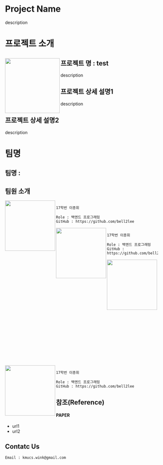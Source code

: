 # Project Name
description

# 프로젝트 소개

<img align="left" width="180" height="180" src="https://wink.kookmin.ac.kr/static/assets/logo/wink-color.png"></img>
**프로젝트 명 : test**
---
description

## 프로젝트 상세 설명1

description

## 프로젝트 상세 설명2
description

# 팀명

## 팀명 : 
## 팀원 소개

<img align="left" width="165" height="165" src="https://wink.kookmin.ac.kr/static/images/upload/ACF13837-13AE-4D45-878D-232B94553B24_1_105_c_lgyEbPJ.jpeg"></img>
```

17학번 이종휘

Role : 백엔드 프로그래밍
GitHub : https://github.com/bell2lee

```

<img align="left" width="165" height="165" src="https://wink.kookmin.ac.kr/static/images/upload/ACF13837-13AE-4D45-878D-232B94553B24_1_105_c_lgyEbPJ.jpeg"></img>
```

17학번 이종휘

Role : 백엔드 프로그래밍
GitHub : https://github.com/bell2lee

```

<img align="left" width="165" height="165" src="https://wink.kookmin.ac.kr/static/images/upload/ACF13837-13AE-4D45-878D-232B94553B24_1_105_c_lgyEbPJ.jpeg"></img>
```

17학번 이종휘

Role : 백엔드 프로그래밍
GitHub : https://github.com/bell2lee

```

<img align="left" width="165" height="165" src="https://wink.kookmin.ac.kr/static/images/upload/ACF13837-13AE-4D45-878D-232B94553B24_1_105_c_lgyEbPJ.jpeg"></img>
```

17학번 이종휘

Role : 백엔드 프로그래밍
GitHub : https://github.com/bell2lee

```

## 참조(Reference)

#### PAPER
- url1
- url2

## Contatc Us
``` Email : kmucs.wink@gmail.com ```
